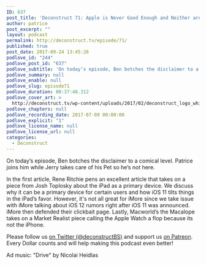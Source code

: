 ```yaml
---
ID: 637
post_title: 'Deconstruct 71: Apple is Never Good Enough and Neither are the Article'
author: patrice
post_excerpt: ""
layout: podcast
permalink: http://deconstruct.tv/episode/71/
published: true
post_date: 2017-09-24 13:45:26
podlove_id: "244"
podlove_post_id: "637"
podlove_subtitle: 'On today’s episode, Ben botches the disclaimer to a comical level.  Patrice joins him while Jerry takes care of his Pet so he’s not here.'
podlove_summary: null
podlove_enable: null
podlove_slug: episode71
podlove_duration: 00:37:48.312
podlove_cover_art: >
  http://deconstruct.tv/wp-content/uploads/2017/02/deconstruct_logo_white.png
podlove_chapters: null
podlove_recording_date: 2017-07-09 00:00:00
podlove_explicit: "1"
podlove_license_name: null
podlove_license_url: null
categories:
  - Deconstruct
---
```

<p>On today’s episode, Ben botches the disclaimer to a comical level.  Patrice joins him while Jerry takes care of his Pet so he’s not here.</p>  <p>In the first article, Rene Ritchie pens an excellent article that takes on a piece from Josh Toplosky about the iPad as a primary device.  We discuss why it can be a primary device for certain users and how iOS 11 tilts things in the iPad’s favor.  However, it's not all great for iMore since we take issue with iMore talking about iOS 12 rumors right after iOS 11 was announced.  iMore then defended their clickbait page.  Lastly, Macworld’s the Macalope takes on a Market Realist piece calling the Apple Watch a flop because its not the iPhone. </p>

<p>
Please follow us <a href="http://twitter.com/deconstructBS">on Twitter (@deconstructBS)</a> and support us <a href="http://patreon.com/deconstruct">on Patreon</a>. Every Dollar counts and will help making this podcast even better!</p>
<p>Ad music: "Drive" by Nicolai Heidlas</p>